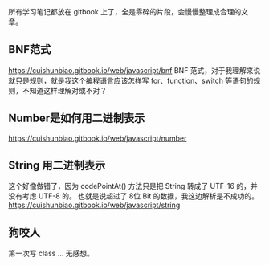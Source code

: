 所有学习笔记都放在 gitbook 上了，全是零碎的片段，会慢慢整理成合理的文章。

## BNF范式
https://cuishunbiao.gitbook.io/web/javascript/bnf
BNF 范式，对于我理解来说就只是规则，就是我这个编程语言应该怎样写 for、function、switch 等语句的规则，不知道这样理解对或不对？

## Number是如何用二进制表示
https://cuishunbiao.gitbook.io/web/javascript/number

## String 用二进制表示
这个好像做错了，因为 codePointAt() 方法只是把 String 转成了 UTF-16 的，并没有考虑 UTF-8 的。
也就是说超过了 8位 Bit 的数据，我这边解析是不成功的。
https://cuishunbiao.gitbook.io/web/javascript/string

## 狗咬人
第一次写 class ... 无感想。

